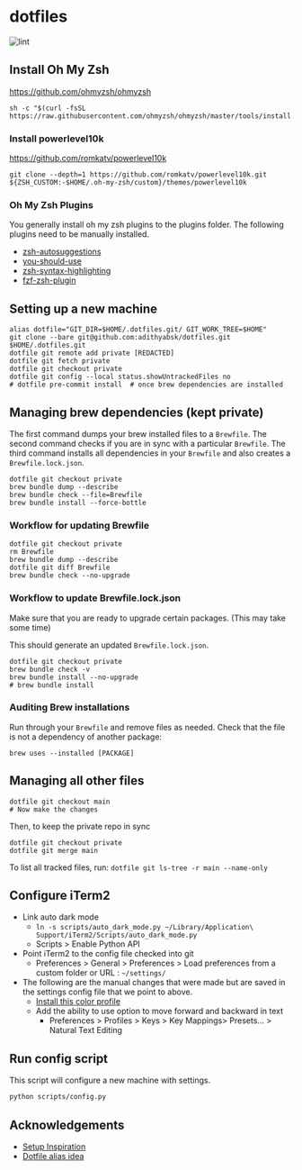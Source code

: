 # dotfiles

![lint](https://github.com/adithyabsk/dotfiles/workflows/lint/badge.svg?branch=master)

## Install Oh My Zsh

<https://github.com/ohmyzsh/ohmyzsh>

```shell
sh -c "$(curl -fsSL https://raw.githubusercontent.com/ohmyzsh/ohmyzsh/master/tools/install.sh)"
```

### Install powerlevel10k

<https://github.com/romkatv/powerlevel10k>

```shell
git clone --depth=1 https://github.com/romkatv/powerlevel10k.git ${ZSH_CUSTOM:-$HOME/.oh-my-zsh/custom}/themes/powerlevel10k
```

### Oh My Zsh Plugins

You generally install oh my zsh plugins to the plugins folder. The following
plugins need to be manually installed.

* [zsh-autosuggestions](https://github.com/zsh-users/zsh-autosuggestions)
* [you-should-use](https://github.com/MichaelAquilina/zsh-you-should-use)
* [zsh-syntax-highlighting](https://github.com/zsh-users/zsh-syntax-highlighting)
* [fzf-zsh-plugin](https://github.com/unixorn/fzf-zsh-plugin#oh-my-zsh)

## Setting up a new machine

```shell
alias dotfile="GIT_DIR=$HOME/.dotfiles.git/ GIT_WORK_TREE=$HOME"
git clone --bare git@github.com:adithyabsk/dotfiles.git $HOME/.dotfiles.git
dotfile git remote add private [REDACTED]
dotfile git fetch private
dotfile git checkout private
dotfile git config --local status.showUntrackedFiles no
# dotfile pre-commit install  # once brew dependencies are installed
```

## Managing brew dependencies (kept private)

The first command dumps your brew installed files to a `Brewfile`. The second
command checks if you are in sync with a particular `Brewfile`. The third
command installs all dependencies in your `Brewfile` and also creates a
`Brewfile.lock.json`.

```shell
dotfile git checkout private
brew bundle dump --describe
brew bundle check --file=Brewfile
brew bundle install --force-bottle
```

### Workflow for updating Brewfile

```shell
dotfile git checkout private
rm Brewfile
brew bundle dump --describe
dotfile git diff Brewfile
brew bundle check --no-upgrade
```

### Workflow to update Brewfile.lock.json

Make sure that you are ready to upgrade certain packages. (This may take some
time)

This should generate an updated `Brewfile.lock.json`.

```shell
dotfile git checkout private
brew bundle check -v
brew bundle install --no-upgrade
# brew bundle install
```

### Auditing Brew installations

Run through your `Brewfile` and remove files as needed. Check that the file is
not a dependency of another package:

```shell
brew uses --installed [PACKAGE]
```

## Managing all other files

```shell
dotfile git checkout main
# Now make the changes
```

Then, to keep the private repo in sync

```shell
dotfile git checkout private
dotfile git merge main
```

To list all tracked files, run: `dotfile git ls-tree -r main --name-only`

## Configure iTerm2

* Link auto dark mode
  * `ln -s scripts/auto_dark_mode.py ~/Library/Application\ Support/iTerm2/Scripts/auto_dark_mode.py`
  * Scripts > Enable Python API
* Point iTerm2 to the config file checked into git
  * Preferences > General > Preferences > Load preferences from a custom
    folder or URL : `~/settings/`
* The following are the manual changes that were made but are saved in the
settings config file that we point to above.
  * [Install this color profile](https://raw.githubusercontent.com/mbadolato/iTerm2-Color-Schemes/master/schemes/Solarized%20Dark%20Higher%20Contrast.itermcolors)
  * Add the ability to use option to move forward and backward in text
    * Preferences > Profiles > Keys > Key Mappings> Presets... > Natural Text Editing

## Run config script

This script will configure a new machine with settings.

```bash
python scripts/config.py
```

## Acknowledgements

* [Setup Inspiration](https://harfangk.github.io/2016/09/18/manage-dotfiles-with-a-git-bare-repository.html)
* [Dotfile alias idea](https://github.com/pre-commit/pre-commit/issues/1657#issuecomment-715608016)
